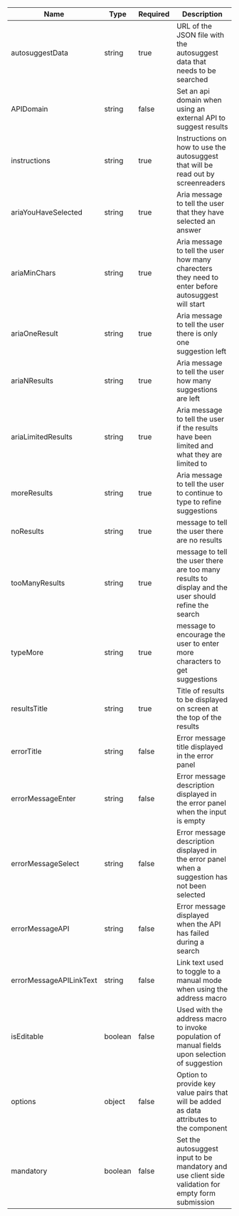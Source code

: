 | Name                    | Type    | Required | Description                                                                                          |
| ----------------------- | ------- | -------- | ---------------------------------------------------------------------------------------------------- |
| autosuggestData         | string  | true     | URL of the JSON file with the autosuggest data that needs to be searched                             |
| APIDomain               | string  | false    | Set an api domain when using an external API to suggest results                                      |
| instructions            | string  | true     | Instructions on how to use the autosuggest that will be read out by screenreaders                    |
| ariaYouHaveSelected     | string  | true     | Aria message to tell the user that they have selected an answer                                      |
| ariaMinChars            | string  | true     | Aria message to tell the user how many charecters they need to enter before autosuggest will start   |
| ariaOneResult           | string  | true     | Aria message to tell the user there is only one suggestion left                                      |
| ariaNResults            | string  | true     | Aria message to tell the user how many suggestions are left                                          |
| ariaLimitedResults      | string  | true     | Aria message to tell the user if the results have been limited and what they are limited to          |
| moreResults             | string  | true     | Aria message to tell the user to continue to type to refine suggestions                              |
| noResults               | string  | true     | message to tell the user there are no results                                                        |
| tooManyResults          | string  | true     | message to tell the user there are too many results to display and the user should refine the search |
| typeMore                | string  | true     | message to encourage the user to enter more characters to get suggestions                            |
| resultsTitle            | string  | true     | Title of results to be displayed on screen at the top of the results                                 |
| errorTitle              | string  | false    | Error message title displayed in the error panel                                                     |
| errorMessageEnter       | string  | false    | Error message description displayed in the error panel when the input is empty                       |
| errorMessageSelect      | string  | false    | Error message description displayed in the error panel when a suggestion has not been selected       |
| errorMessageAPI         | string  | false    | Error message displayed when the API has failed during a search                                      |
| errorMessageAPILinkText | string  | false    | Link text used to toggle to a manual mode when using the address macro                               |
| isEditable              | boolean | false    | Used with the address macro to invoke population of manual fields upon selection of suggestion       |
| options                 | object  | false    | Option to provide key value pairs that will be added as data attributes to the component             |
| mandatory               | boolean | false    | Set the autosuggest input to be mandatory and use client side validation for empty form submission   |
